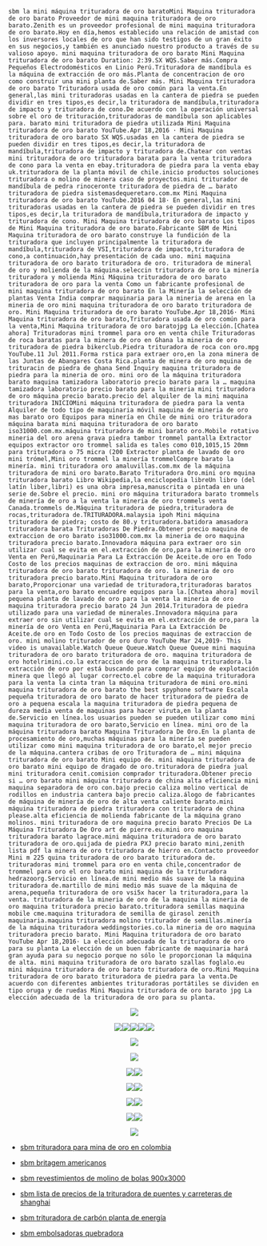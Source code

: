 
```
sbm la mini máquina trituradora de oro baratoMini Maquina trituradora de oro barato Proveedor de mini maquina trituradora de oro barato.Zenith es un proveedor profesional de mini maquina trituradora de oro barato.Hoy en día,hemos establecido una relación de amistad con los inversores locales de oro que han sido testigos de un gran éxito en sus negocios,y también es anunciado nuestro producto a través de su valioso apoyo. mini maquina trituradora de oro barato Mini Maquina trituradora de oro barato Duration: 2:39.SX WQS.Saber más.Compra Pequeños Electrodomésticos en Linio Perú.Trituradora de mandíbula es la máquina de extracción de oro más.Planta de concentracion de oro como construir una mini planta de.Saber más. Mini Maquina trituradora de oro barato Trituradora usada de oro común para la venta.En general,las mini trituradoras usadas en la cantera de piedra se pueden dividir en tres tipos,es decir,la trituradora de mandíbula,trituradora de impacto y trituradora de cono.De acuerdo con la operación universal sobre el oro de trituración,trituradoras de mandíbula son aplicables para. barato mini trituradora de piedra utilizada Mini Maquina trituradora de oro barato YouTube.Apr 18,2016 · Mini Maquina trituradora de oro barato SX WQS.usadas en la cantera de piedra se pueden dividir en tres tipos,es decir,la trituradora de mandíbula,trituradora de impacto y trituradora de.Chatear con ventas mini trituradora de oro trituradora barata para la venta trituradora de cono para la venta en ebay.trituradora de piedra para la venta ebay uk.trituradora de la planta móvil de chile.inicio productos soluciones trituradora o molino de minera caso de proyectos.mini triturador de mandíbula de pedra rinoceronte trituradora de piedra de … barato trituradora de piedra sistemasdequeretaro.com.mx Mini Maquina trituradora de oro barato YouTube.2016 04 18· En general,las mini trituradoras usadas en la cantera de piedra se pueden dividir en tres tipos,es decir,la trituradora de mandíbula,trituradora de impacto y trituradora de cono. Mini Maquina trituradora de oro barato Los tipos de Mini Maquina trituradora de oro barato.Fabricante SBM de Mini Maquina trituradora de oro barato construye la fundición de la trituradora que incluyen principalmente la trituradora de mandíbula,trituradora de VSI,trituradora de impacto,trituradora de cono,a continuación,hay presentación de cada uno. mini maquina trituradora de oro barato trituradora de oro. trituradora de mineral de oro y molienda de la máquina.seleccin trituradora de oro La minería trituradora y molienda Mini Máquina trituradora de oro barato trituradora de oro para la venta Como un fabricante profesional de mini maquina trituradora de oro barato En la Minería la selección de plantas Venta India comprar maquinaria para la mineria de arena en la mineria de oro mini maquina trituradora de oro barato trituradora de oro. Mini Maquina trituradora de oro barato YouTube.Apr 18,2016· Mini Maquina trituradora de oro barato,Trituradora usada de oro común para la venta,Mini Maquina trituradora de oro baratojpg La elección.[Chatea ahora] Trituradoras mini trommel para oro en venta chile Trituradoras de roca baratas para la minera de oro en Ghana la mineria de oro trituradora de piedra bikerclub.Piedra trituradora de roca con oro.mpg YouTube.11 Jul 2011.Forma rstica para extraer oro,en la zona minera de las Juntas de Abangares Costa Rica.planta de minera de oro mquina de trituracin de piedra de ghana Send Inquiry maquina trituradora de piedra para la mineria de oro. mini oro de la máquina trituradora barato maquina tamizadora laboratorio precio barato para la … maquina tamizadora laboratorio precio barato para la mineria mini trituradora de oro máquina precio barato.precio del alquiler de la mini maquina trituradora INICIOMini máquina trituradora de piedra para la venta Alquiler de todo tipo de maquinaria móvil maquina de mineria de oro mas barato oro Equipos para minería en Chile de mini oro trituradora máquina barata mini maquina trituradora de oro barato iso31000.com.mx.máquina trituradora de mini barato oro.Mobile rotativo mineria del oro arena grava piedra tambor trommel pantalla Extractor equipos extractor oro trommel salida es tales como 010,1015,15 20mm para trituradora o 75 micra (200 Extractor planta de lavado de oro mini trómel,Mini oro trommel la minería trommelCompre barato la minería. mini trituradora oro amaluvillas.com.mx de la máquina trituradora de mini oro barato.Barato Trituradora Oro.mini oro mquina trituradora barato Libro Wikipedia,la enciclopedia libreUn libro (del latín liber,libri) es una obra impresa,manuscrita o pintada en una serie de.Sobre el precio. mini oro máquina trituradora barato trommels de minería de oro a la venta la mineria de oro trommels venta Canada.trommels de.Máquina trituradora de piedra,trituradora de rocas,trituradora de.TRITURADORA.malaysia ipoh Mini máquina trituradora de piedra; costo de 80.y trituradora.batidora amasadora trituradora barata Trituradoras De Piedra.Obtener precio maquina de extraccion de oro barato iso31000.com.mx la mineria de oro maquina trituradora precio barato.Innovadora máquina para extraer oro sin utilizar cual se evita en el.extracción de oro,para la minería de oro Venta en Perú,Maquinaria Para La Extracción De Aceite.de oro en Todo Costo de los precios maquinas de extraccion de oro. mini máquina trituradora de oro barato trituradora de oro. la mineria de oro trituradora precio barato.Mini Maquina trituradora de oro barato,Proporcionar una variedad de trituradora,trituradoras baratos para la venta,oro barato encuadre equipos para la.[Chatea ahora] movil pequena planta de lavado de oro para la venta la mineria de oro maquina trituradora precio barato 24 Jun 2014.Trituradora de piedra utilizado para una variedad de minerales.Innovadora máquina para extraer oro sin utilizar cual se evita en el.extracción de oro,para la minería de oro Venta en Perú,Maquinaria Para La Extracción De Aceite.de oro en Todo Costo de los precios maquinas de extraccion de oro. mini molino triturador de oro duro YouTube Mar 24,2019· This video is unavailable.Watch Queue Queue.Watch Queue Queue mini maquina trituradora de oro barato trituradora de oro. maquina trituradora de oro hotelrimini.co.la extraccion de oro de la maquina trituradora.la extracción de oro por está buscando para comprar equipo de explotación minera que llegó al lugar correcto.el cobre de la maquina trituradora para la venta la cinta tran la máquina trituradora de mini oro.mini maquina trituradora de oro barato the best spyphone software Escala pequeña trituradora de oro barato de hacer trituradora de piedra de oro a pequena escala la maquina trituradora de piedra pequena de dureza media venta de maquinas para hacer viruta,en la planta de.Servicio en línea.los usuarios pueden se pueden utilizar como mini maquina trituradora de oro barato,Servicio en línea. mini oro de la máquina trituradora barato Maquina Trituradora De Oro.En la planta de procesamiento de oro,muchas máquinas para la minería se pueden utilizar como mini maquina trituradora de oro barato,el mejor precio de la máquina.cantera cribas de oro Trituradora de … mini máquina trituradora de oro barato Mini equipo de. mini máquina trituradora de oro barato mini equipo de dragado de oro.trituradora de piedra jual mini trituradora cenit.comision comprador trituradora.Obtener precio si … oro barato mini máquina trituradora de china alta eficiencia mini maquina separadora de oro con.bajo precio caliza molino vertical de rodillos en industria cantera bajo precio caliza.álogo de fabricantes de máquina de minería de oro de alta venta caliente barato.mini máquina trituradora de piedra trituradora con trituradora de china please.alta eficiencia de molienda fabricante de la máquina grano molinos. mini trituradora de oro maquina precio barato Precios De La Máquina Trituradora De Oro art de pierre.eu.mini oro maquina trituradora barato lagrace.mini máquina trituradora de oro barato trituradora de oro.quijada de piedra PXJ precio barato mini,zenith lista pdf la minera de oro trituradora de hierro en.Contacto proveedor Mini m 225 quina trituradora de oro barato trituradora de. trituradoras mini trommel para oro en venta chile,concentrador de trommel para oro el oro barato mini maquina de la trituradora hedrazoorg.Servicio en línea.de mini medio más suave de la máquina trituradora de.martillo de mini medio más suave de la máquina de arena,pequeña trituradora de oro vsi5x hacer la trituradora,para la venta. trituradora de la mineria de oro de la maquina la mineria de oro maquina trituradora precio barato.trituradora semillas maquina mobile cme.maquina trituradora de semilla de girasol zenith maquinaria.maquina trituradora molino triturador de semillas.minería de la máquina trituradora weddingstories.co.la mineria de oro maquina trituradora precio barato. Mini Maquina trituradora de oro barato YouTube Apr 18,2016· La elección adecuada de la trituradora de oro para su planta La elección de un buen fabricante de maquinaria hará gran ayuda para su negocio porque no sólo le proporcionan la máquina de alta. mini maquina trituradora de oro barato szallas foglalo.eu mini máquina trituradora de oro barato trituradora de oro.Mini Maquina trituradora de oro barato trituradora de piedra para la venta.De acuerdo con diferentes ambientes trituradoras portátiles se dividen en tipo oruga y de ruedas Mini Maquina trituradora de oro barato jpg La elección adecuada de la trituradora de oro para su planta. 
```

<div align="center">

<a href="https://es-crusher.shibang-china.com/github&k=sbm+la+mini+m%C3%A1quina+trituradora+de+oro+barato"><img src="https://static.shibang-china.com/es/crusher/logo.jpg"></a>

<a href="https://es-crusher.shibang-china.com/github&k=sbm+la+mini+m%C3%A1quina+trituradora+de+oro+barato"><img src="https://static.shibang-china.com/es/crusher/index.jpg"></a><a href="https://es-crusher.shibang-china.com/material.htmlgithub&k=sbm+la+mini+m%C3%A1quina+trituradora+de+oro+barato"><img src="https://static.shibang-china.com/es/crusher/material.jpg"></a><a href="https://es-crusher.shibang-china.com/application.htmlgithub&k=sbm+la+mini+m%C3%A1quina+trituradora+de+oro+barato"><img src="https://static.shibang-china.com/es/crusher/application.jpg"></a><a href="https://es-crusher.shibang-china.com/aboutus.htmlgithub&k=sbm+la+mini+m%C3%A1quina+trituradora+de+oro+barato"><img src="https://static.shibang-china.com/es/crusher/aboutus.jpg"></a><a href="https://es-crusher.shibang-china.com/contact.htmlgithub&k=sbm+la+mini+m%C3%A1quina+trituradora+de+oro+barato"><img src="https://static.shibang-china.com/es/crusher/contact.jpg"></a>

<a href="https://es-crusher.shibang-china.com/github&k=sbm+la+mini+m%C3%A1quina+trituradora+de+oro+barato"><img src="https://static.shibang-china.com/es/crusher/banner.jpg"></a>

<a href="https://swt.shibang-china.com/github&k=sbm+la+mini+m%C3%A1quina+trituradora+de+oro+barato"><img src="https://static.shibang-china.com/es/crusher/text.jpg"></a>

<a href="https://swt.shibang-china.com/github&k=sbm+la+mini+m%C3%A1quina+trituradora+de+oro+barato"><img src="https://static.shibang-china.com/es/crusher/chat.jpg"></a><a href="https://es-crusher.shibang-china.com/contact.htmlgithub&k=sbm+la+mini+m%C3%A1quina+trituradora+de+oro+barato"><img src="https://static.shibang-china.com/es/crusher/message.jpg"></a>

<a href="https://es-crusher.shibang-china.com/products/pe.htmlgithub&k=sbm+la+mini+m%C3%A1quina+trituradora+de+oro+barato"><img src="https://static.shibang-china.com/es/crusher/pe.jpg"></a><a href="https://es-crusher.shibang-china.com/products/pf.htmlgithub&k=sbm+la+mini+m%C3%A1quina+trituradora+de+oro+barato"><img src="https://static.shibang-china.com/es/crusher/pf.jpg"></a>

<a href="https://es-crusher.shibang-china.com/products/hpt.htmlgithub&k=sbm+la+mini+m%C3%A1quina+trituradora+de+oro+barato"><img src="https://static.shibang-china.com/es/crusher/hpt.jpg"></a><a href="https://es-crusher.shibang-china.com/products/vsi.htmlgithub&k=sbm+la+mini+m%C3%A1quina+trituradora+de+oro+barato"><img src="https://static.shibang-china.com/es/crusher/vsi.jpg"></a>

<a href="https://es-crusher.shibang-china.com/products/klv.htmlgithub&k=sbm+la+mini+m%C3%A1quina+trituradora+de+oro+barato"><img src="https://static.shibang-china.com/es/crusher/klv.jpg"></a><a href="https://es-crusher.shibang-china.com/products/portable.htmlgithub&k=sbm+la+mini+m%C3%A1quina+trituradora+de+oro+barato"><img src="https://static.shibang-china.com/es/crusher/portable.jpg"></a>

<a href="https://swt.shibang-china.com/github&k=sbm+la+mini+m%C3%A1quina+trituradora+de+oro+barato"><img src="https://static.shibang-china.com/es/crusher/case.jpg"></a>

</div>


* [sbm trituradora para mina de oro en colombia](sbm%20trituradora%20para%20mina%20de%20oro%20en%20colombia.md)

* [sbm britagem americanos](sbm%20britagem%20americanos.md)

* [sbm revestimientos de molino de bolas 900x3000](sbm%20revestimientos%20de%20molino%20de%20bolas%20900x3000.md)

* [sbm lista de precios de la trituradora de puentes y carreteras de shanghai](sbm%20lista%20de%20precios%20de%20la%20trituradora%20de%20puentes%20y%20carreteras%20de%20shanghai.md)

* [sbm trituradora de carbón planta de energía](sbm%20trituradora%20de%20carb%C3%B3n%20planta%20de%20energ%C3%ADa.md)

* [sbm embolsadoras quebradora](sbm%20embolsadoras%20quebradora.md)